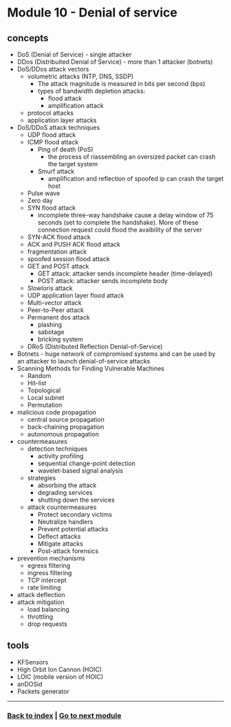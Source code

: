 # Module 10 - Denial of service

## concepts
- DoS (Denial of Service) - single attacker
- DDos (Distribuited Denial of Service) - more than 1 attacker (botnets)
- DoS/DDos attack vectors
    - volumetric attacks (NTP, DNS, SSDP)
        - The attack magnitude is measured in bits per second (bps)
        - types of bandwidth depletion attacks:
            - flood attack
            - amplification attack
    - protocol attacks
    - application layer attacks
- DoS/DDoS attack techniques
    - UDP flood attack
    - ICMP flood attack
        - Ping of death (PoS)
            - the process of riassembling an oversized packet can crash the target system
        - Smurf attack
            - amplification and reflection of spoofed ip can crash the target host
    - Pulse wave
    - Zero day
    - SYN flood attack
        - incomplete three-way handshake cause a delay window of 75 seconds (set to complete the handshake). More of these connection request could flood the avaibility of the server
    - SYN-ACK flood attack
    - ACK and PUSH ACK flood attack
    - fragmentation attack
    - spoofed session flood attack
    - GET and POST attack
        - GET attack: attacker sends incomplete header (time-delayed)
        - POST attack: attacker sends incomplete body
    - Slowloris attack
    - UDP application layer flood attack
    - Multi-vector attack
    - Peer-to-Peer attack
    - Permanent dos attack
        - plashing
        - sabotage
        - bricking system
    - DRoS (Distributed Reflection Denial-of-Service)
- Botnets - huge network of compromised systems and can be used by an attacker to launch denial-of-service attacks
- Scanning Methods for Finding Vulnerable Machines
    - Random
    - Hit-list
    - Topological
    - Local subnet
    - Permutation
- malicious code propagation
    - central source propagation
    - back-chaining propagation
    - autonomous propagation
- countermeasures
    - detection techniques
        - activity profiling
        - sequential change-point detection
        - wavelet-based signal analysis
    - strategies
        - absorbing the attack
        - degrading services
        - shutting down the services
    - attack countermeasures
        - Protect secondary victims 
        - Neutralize handlers 
        - Prevent potential attacks
        - Deflect attacks 
        - Mitigate attacks 
        - Post-attack forensics
- prevention mechanisms
    - egress filtering
    - ingress filtering
    - TCP intercept
    - rate limiting
- attack deflection
- attack mitigation
    - load balancing
    - throttling
    - drop requests

## tools
- KFSensors
- High Orbit Ion Cannon (HOIC)
- LOIC (mobile version of HOIC)
- anDOSid
- Packets generator

---
### [Back to index](../README.md) | [Go to next module](11.md)